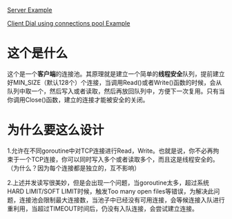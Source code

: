 [Server Example](https://github.com/MeteorsLiu/TCPConnectionPoolServer)

[Client Dial using connections pool Example](https://github.com/MeteorsLiu/go-tcpConnectionPool/blob/main/netconn_test.go)

# 这个是什么

这个是一个**客户端**的连接池。其原理就是建立一个简单的**线程安全**队列，提前建立好MIN_SIZE（默认128个）个连接，当调用Read()或者Write()函数的时候，会从队列中取一个，然后写入或者读取，然后再放回队列中，方便下一次复用。只有当你调用Close()函数，建立的连接才能被安全的关闭。

# 为什么要这么设计

1.允许在不同goroutine中对TCP连接进行Read，Write。也就是说，你不必再拘束于一个TCP连接，你可以同时写入多个或者读取多个，而且这是线程安全的。（为什么？因为每个连接都是独立的，互不影响）

2.上述并发读写很美妙，但是会出现一个问题，当goroutine太多，超过系统HARD LIMIT/SOFT LIMIT时候，触发Too many open files等错误，为解决此问题，连接池会限制最大连接数，当池子中已经没有可用连接，会等候连接入队进行重利用，当超过TIMEOUT时间后，仍没有入队连接，会尝试建立连接。

